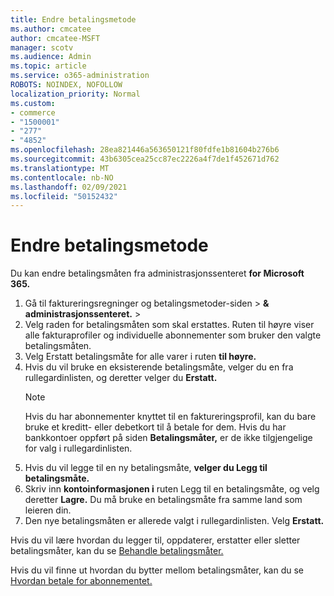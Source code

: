 ```yaml
---
title: Endre betalingsmetode
ms.author: cmcatee
author: cmcatee-MSFT
manager: scotv
ms.audience: Admin
ms.topic: article
ms.service: o365-administration
ROBOTS: NOINDEX, NOFOLLOW
localization_priority: Normal
ms.custom:
- commerce
- "1500001"
- "277"
- "4852"
ms.openlocfilehash: 28ea821446a563650121f80fdfe1b81604b276b6
ms.sourcegitcommit: 43b6305cea25cc87ec2226a4f7de1f452671d762
ms.translationtype: MT
ms.contentlocale: nb-NO
ms.lasthandoff: 02/09/2021
ms.locfileid: "50152432"
---
```

# <a name="change-payment-method"></a>Endre betalingsmetode

Du kan endre betalingsmåten fra administrasjonssenteret **for Microsoft 365.**
  
1. Gå til faktureringsregninger og betalingsmetoder-siden  >  **& administrasjonssenteret.**  >  [](https://go.microsoft.com/fwlink/p/?linkid=2018806)
2. Velg raden for betalingsmåten som skal erstattes. Ruten til høyre viser alle fakturaprofiler og individuelle abonnementer som bruker den valgte betalingsmåten.
3. Velg Erstatt betalingsmåte for alle varer i ruten **til høyre.**
4. Hvis du vil bruke en eksisterende betalingsmåte, velger du en fra rullegardinlisten, og deretter velger du **Erstatt.**
    > [!NOTE]
    > Hvis du har abonnementer knyttet til en faktureringsprofil, kan du bare bruke et kreditt- eller debetkort til å betale for dem. Hvis du har bankkontoer oppført på siden **Betalingsmåter,** er de ikke tilgjengelige for valg i rullegardinlisten.
5. Hvis du vil legge til en ny betalingsmåte, **velger du Legg til betalingsmåte.**
6. Skriv inn **kontoinformasjonen i** ruten Legg til en betalingsmåte, og velg deretter **Lagre.** Du må bruke en betalingsmåte fra samme land som leieren din.
7. Den nye betalingsmåten er allerede valgt i rullegardinlisten. Velg **Erstatt.**

Hvis du vil lære hvordan du legger til, oppdaterer, erstatter eller sletter betalingsmåter, kan du se [Behandle betalingsmåter.](https://docs.microsoft.com/microsoft-365/commerce/billing-and-payments/manage-payment-methods)

Hvis du vil finne ut hvordan du bytter mellom betalingsmåter, kan du se [Hvordan betale for abonnementet.](https://docs.microsoft.com/microsoft-365/commerce/billing-and-payments/pay-for-your-subscription)